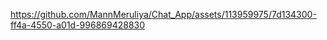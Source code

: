 



https://github.com/MannMeruliya/Chat_App/assets/113959975/7d134300-ff4a-4550-a01d-996869428830


